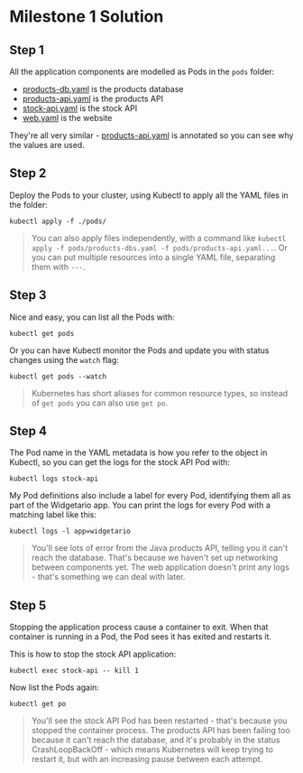 # Milestone 1 Solution

## Step 1

All the application components are modelled as Pods in the `pods` folder:

- [products-db.yaml](pods/products-db.yaml) is the products database 
- [products-api.yaml](pods/products-api.yaml) is the products API
- [stock-api.yaml](pods/stock-api.yaml) is the stock API  
- [web.yaml](pods/web.yaml) is the website

They're all very similar - [products-api.yaml](pods/products-api.yaml) is annotated so you can see why the values are used.

## Step 2

Deploy the Pods to your cluster, using Kubectl to apply all the YAML files in the folder:

```
kubectl apply -f ./pods/
```

> You can also apply files independently, with a command like `kubectl apply -f pods/products-dbs.yaml -f pods/products-api.yaml...`. Or you can put multiple resources into a single YAML file, separating them with `---`.

## Step 3

Nice and easy, you can list all the Pods with:

```
kubectl get pods
```

Or you can have Kubectl monitor the Pods and update you with status changes using the `watch` flag:

```
kubectl get pods --watch
```

> Kubernetes has short aliases for common resource types, so instead of `get pods` you can also use `get po`.

## Step 4

The Pod name in the YAML metadata is how you refer to the object in Kubectl, so you can get the logs for the stock API Pod with:

```
kubectl logs stock-api
```

My Pod definitions also include a label for every Pod, identifying them all as part of the Widgetario app. You can print the logs for every Pod with a matching label like this:

```
kubectl logs -l app=widgetario
```

> You'll see lots of error from the Java products API, telling you it can't reach the database. That's because we haven't set up networking between components yet. The web application doesn't print any logs - that's something we can deal with later.

## Step 5

Stopping the application process cause a container to exit. When that container is running in a Pod, the Pod sees it has exited and restarts it.

This is how to stop the stock API application:

```
kubectl exec stock-api -- kill 1 
```

Now list the Pods again:

```
kubectl get po
```

> You'll see the stock API Pod has been restarted - that's because you stopped the container process. The products API has been failing too because it can't reach the database, and it's probably in the status CrashLoopBackOff - which means Kubernetes will keep trying to restart it, but with an increasing pause between each attempt.
